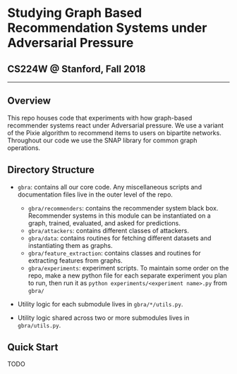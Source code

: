 # Studying Graph Based Recommendation Systems under Adversarial Pressure
## CS224W @ Stanford, Fall 2018
---

## Overview

This repo houses code that experiments with how graph-based recommender systems
react under Adversarial pressure. We use a variant of the Pixie
algorithm to recommend items to users on
bipartite networks. Throughout our code we use the SNAP library
for common graph operations.

## Directory Structure

 - `gbra`: contains all our core code.  Any miscellaneous scripts
and documentation files live in the outer level of the repo.

    - `gbra/recommenders`: contains the recommender system black box.
    Recommender systems in this module can be instantiated on a graph, trained,
    evaluated, and asked for predictions.
    - `gbra/attackers`: contains different classes of attackers.
    - `gbra/data`: contains routines for fetching different datasets and
    instantiating them as graphs.
    - `gbra/feature_extraction`: contains classes and routines for extracting
    features from graphs.
    - `gbra/experiments`: experiment scripts.  To maintain some order on the
    repo, make a new python file for each separate experiment you plan to run,
    then run it as `python experiments/<experiment name>.py` from `gbra/`

- Utility logic for each submodule lives in `gbra/*/utils.py`.
- Utility logic shared across two or more submodules lives in `gbra/utils.py`.

## Quick Start

TODO
